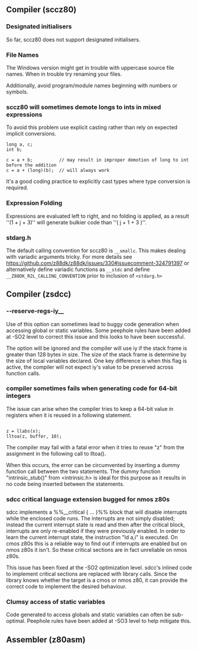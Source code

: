 ## Compiler (sccz80)

### Designated initialisers

So far, sccz80 does not support designated initialisers.

### File Names

The Windows version might get in trouble with uppercase source file names.
When in trouble try renaming your files.

Additionally, avoid program/module names beginning with numbers or symbols.

### sccz80 will sometimes demote longs to ints in mixed expressions

To avoid this problem use explicit casting rather than rely on expected implicit conversions.

```
long a, c;
int b;

c = a + b;          // may result in improper demotion of long to int before the addition
c = a + (long)(b);  // will always work
```

It's a good coding practice to explicitly cast types where type conversion is required.

### Expression Folding

Expressions are evaluated left to right, and no folding is applied, as a result ''(1 + j + 3)'' will generate bulkier code than ''( j + 1 + 3 )''.


### stdarg.h

The default calling convention for sccz80 is `__smallc`. This makes dealing with variadic arguments tricky. For more details see https://github.com/z88dk/z88dk/issues/330#issuecomment-324791397 or alternatively define variadic functions as `__stdc` and define `__Z88DK_R2L_CALLING_CONVENTION` prior to inclusion of `<stdarg.h>`

## Compiler (zsdcc)

### --reserve-regs-iy__

Use of this option can sometimes lead to buggy code generation when accessing global or static variables.  Some peephole rules have been added at -SO2 level to correct this issue and this looks to have been successful.

The option will be ignored and the compiler will use iy if the stack frame is greater than 128 bytes in size.  The size of the stack frame is determine by the size of local variables declared.  One key difference is when this flag is active, the compiler will not expect iy's value to be preserved across function calls.

### compiler sometimes fails when generating code for 64-bit integers

The issue can arise when the compiler tries to keep a 64-bit value in registers when it is reused in a following statement.

<code>
z = llabs(x);
lltoa(z, buffer, 10);
</code>

The compiler may fail with a fatal error when it tries to reuse "z" from the assignment in the following call to lltoa().

When this occurs, the error can be circumvented by inserting a dummy function call between the two statements.  The dummy function "intrinsic_stub()" from <intrinsic.h> is ideal for this purpose as it results in no code being inserted between the statements.

### sdcc critical language extension bugged for nmos z80s

sdcc implements a %%__critical { ... }%% block that will disable interrupts while the enclosed code runs.  The interrupts are not simply disabled; instead the current interrupt state is read and then after the critical block, interrupts are only re-enabled if they were previously enabled.  In order to learn the current interrupt state, the instruction "ld a,i" is executed.  On cmos z80s this is a reliable way to find out if interrupts are enabled but on nmos z80s it isn't.  So these critical sections are in fact unreliable on nmos z80s.

This issue has been fixed at the -SO2 optimization level.  sdcc's inlined code to implement critical sections are replaced with library calls.  Since the library knows whether the target is a cmos or nmos z80, it can provide the correct code to implement the desired behaviour.

### Clumsy access of static variables

Code generated to access globals and static variables can often be sub-optimal.  Peephole rules have been added at -SO3 level to help mitigate this.


## Assembler (z80asm)